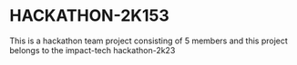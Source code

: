# HACKATHON-2K153
This is a hackathon team project consisting of 5 members and this project belongs to the impact-tech hackathon-2k23
